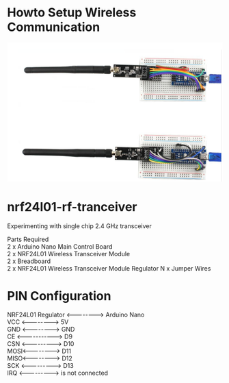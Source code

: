 #  Howto Setup Wireless Communication   

![Howto Setup Wireless Communication ](./nRF24L01.png)

# nrf24l01-rf-tranceiver
Experimenting with single chip 2.4 GHz transceiver

Parts Required    
2 x Arduino Nano Main Control Board   
2 x NRF24L01 Wireless Transceiver Module   
2 x Breadboard  
2 x NRF24L01 Wireless Transceiver Module Regulator N x Jumper Wires  

# PIN  Configuration  
NRF24L01 Regulator <--------> Arduino Nano  
VCC <--------> 5V  
GND <--------> GND  
CE <-----------> D9  
CSN <---------> D10   
MOSI<--------> D11    
MISO<--------> D12   
SCK <---------> D13  
IRQ <---------> is not connected  
 
